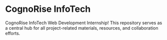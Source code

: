 # CognoRise InfoTech
 CognoRise InfoTech Web Development Internship! This repository serves as a central hub for all project-related materials, resources, and collaboration efforts.

